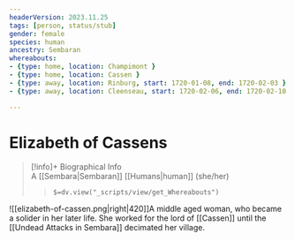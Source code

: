 ```yaml
---
headerVersion: 2023.11.25
tags: [person, status/stub]
gender: female
species: human
ancestry: Sembaran
whereabouts:
- {type: home, location: Champimont }
- {type: home, location: Cassen }
- {type: away, location: Rinburg, start: 1720-01-08, end: 1720-02-03 }
- {type: away, location: Cleenseau, start: 1720-02-06, end: 1720-02-10 }

---
```

# Elizabeth of Cassens
>[!info]+ Biographical Info  
> A [[Sembara|Sembaran]] [[Humans|human]] (she/her)  
>> `$=dv.view("_scripts/view/get_Whereabouts")`

![[elizabeth-of-cassen.png|right|420]]A middle aged woman, who became a solider in her later life. She worked for the lord of [[Cassen]] until the [[Undead Attacks in Sembara]] decimated her village.



